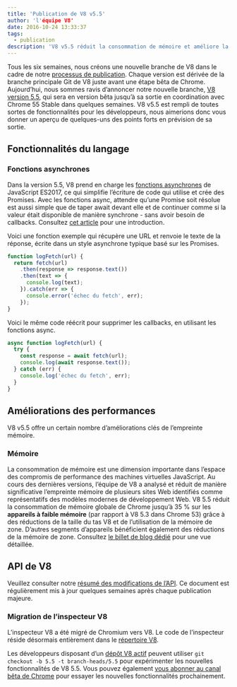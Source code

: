 ```yaml
---
title: 'Publication de V8 v5.5'
author: 'l'équipe V8'
date: 2016-10-24 13:33:37
tags:
  - publication
description: 'V8 v5.5 réduit la consommation de mémoire et améliore la prise en charge des fonctionnalités du langage ECMAScript.'
---
```

Tous les six semaines, nous créons une nouvelle branche de V8 dans le cadre de notre [processus de publication](/docs/release-process). Chaque version est dérivée de la branche principale Git de V8 juste avant une étape bêta de Chrome. Aujourd’hui, nous sommes ravis d’annoncer notre nouvelle branche, [V8 version 5.5](https://chromium.googlesource.com/v8/v8.git/+log/branch-heads/5.5), qui sera en version bêta jusqu’à sa sortie en coordination avec Chrome 55 Stable dans quelques semaines. V8 v5.5 est rempli de toutes sortes de fonctionnalités pour les développeurs, nous aimerions donc vous donner un aperçu de quelques-uns des points forts en prévision de sa sortie.

<!--truncate-->
## Fonctionnalités du langage

### Fonctions asynchrones

Dans la version 5.5, V8 prend en charge les [fonctions asynchrones](https://developers.google.com/web/fundamentals/getting-started/primers/async-functions) de JavaScript ES2017, ce qui simplifie l’écriture de code qui utilise et crée des Promises. Avec les fonctions async, attendre qu’une Promise soit résolue est aussi simple que de taper await devant elle et de continuer comme si la valeur était disponible de manière synchrone - sans avoir besoin de callbacks. Consultez [cet article](https://developers.google.com/web/fundamentals/getting-started/primers/async-functions) pour une introduction.

Voici une fonction exemple qui récupère une URL et renvoie le texte de la réponse, écrite dans un style asynchrone typique basé sur les Promises.

```js
function logFetch(url) {
  return fetch(url)
    .then(response => response.text())
    .then(text => {
      console.log(text);
    }).catch(err => {
      console.error('échec du fetch', err);
    });
}
```

Voici le même code réécrit pour supprimer les callbacks, en utilisant les fonctions async.

```js
async function logFetch(url) {
  try {
    const response = await fetch(url);
    console.log(await response.text());
  } catch (err) {
    console.log('échec du fetch', err);
  }
}
```

## Améliorations des performances

V8 v5.5 offre un certain nombre d’améliorations clés de l’empreinte mémoire.

### Mémoire

La consommation de mémoire est une dimension importante dans l’espace des compromis de performance des machines virtuelles JavaScript. Au cours des dernières versions, l’équipe de V8 a analysé et réduit de manière significative l’empreinte mémoire de plusieurs sites Web identifiés comme représentatifs des modèles modernes de développement Web. V8 5.5 réduit la consommation de mémoire globale de Chrome jusqu’à 35 % sur les **appareils à faible mémoire** (par rapport à V8 5.3 dans Chrome 53) grâce à des réductions de la taille du tas V8 et de l’utilisation de la mémoire de zone. D’autres segments d’appareils bénéficient également des réductions de la mémoire de zone. Consultez [le billet de blog dédié](/blog/optimizing-v8-memory) pour une vue détaillée.

## API de V8

Veuillez consulter notre [résumé des modifications de l’API](https://docs.google.com/document/d/1g8JFi8T_oAE_7uAri7Njtig7fKaPDfotU6huOa1alds/edit). Ce document est régulièrement mis à jour quelques semaines après chaque publication majeure.

### Migration de l’inspecteur V8

L’inspecteur V8 a été migré de Chromium vers V8. Le code de l’inspecteur réside désormais entièrement dans le [répertoire V8](https://chromium.googlesource.com/v8/v8/+/master/src/inspector/).

Les développeurs disposant d’un [dépôt V8 actif](/docs/source-code#using-git) peuvent utiliser `git checkout -b 5.5 -t branch-heads/5.5` pour expérimenter les nouvelles fonctionnalités de V8 5.5. Vous pouvez également [vous abonner au canal bêta de Chrome](https://www.google.com/chrome/browser/beta.html) pour essayer les nouvelles fonctionnalités prochainement.
